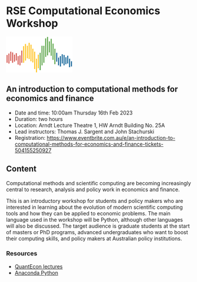 # RSE Computational Economics Workshop

![](qe-logo-large.png)

## An introduction to computational methods for economics and finance

* Date and time: 10:00am Thursday 16th Feb 2023
* Duration: two hours
* Location: Arndt Lecture Theatre 1, HW Arndt Building No. 25A
* Lead instructors: Thomas J. Sargent and John Stachurski
* Registration: https://www.eventbrite.com.au/e/an-introduction-to-computational-methods-for-economics-and-finance-tickets-504155250927

## Content

Computational methods and scientific computing are becoming increasingly
central to research, analysis and policy work in economics and finance.

This is an introductory workshop for students and policy makers who are
interested in learning about the evolution of modern scientific computing
tools and how they can be applied to economic problems. The main language used
in the workshop will be Python, although other languages will also be
discussed. The target audience is graduate students at the start of masters or
PhD programs, advanced undergraduates who want to boost their computing
skills, and policy makers at Australian policy institutions.

### Resources


* [QuantEcon lectures](https://lectures.quantecon.org/)
* [Anaconda Python](https://www.anaconda.com/distribution/)
